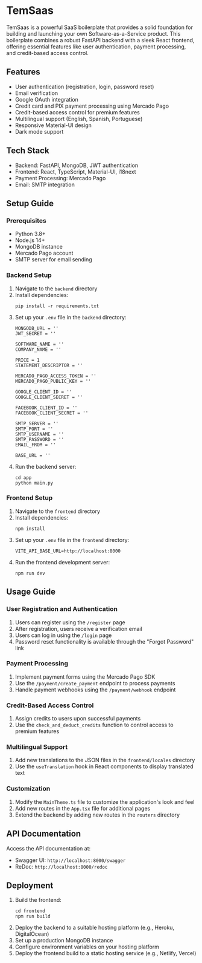 # TemSaas

TemSaas is a powerful SaaS boilerplate that provides a solid foundation for building and launching your own Software-as-a-Service product. This boilerplate combines a robust FastAPI backend with a sleek React frontend, offering essential features like user authentication, payment processing, and credit-based access control.

## Features

- User authentication (registration, login, password reset)
- Email verification
- Google OAuth integration
- Credit card and PIX payment processing using Mercado Pago
- Credit-based access control for premium features
- Multilingual support (English, Spanish, Portuguese)
- Responsive Material-UI design
- Dark mode support

## Tech Stack

- Backend: FastAPI, MongoDB, JWT authentication
- Frontend: React, TypeScript, Material-UI, i18next
- Payment Processing: Mercado Pago
- Email: SMTP integration

## Setup Guide

### Prerequisites

- Python 3.8+
- Node.js 14+
- MongoDB instance
- Mercado Pago account
- SMTP server for email sending

### Backend Setup

1. Navigate to the `backend` directory
2. Install dependencies:
   ```
   pip install -r requirements.txt
   ```
3. Set up your `.env` file in the `backend` directory:
   ```
   MONGODB_URL = ''
   JWT_SECRET = ''

   SOFTWARE_NAME = ''
   COMPANY_NAME = ''

   PRICE = 1
   STATEMENT_DESCRIPTOR = ''

   MERCADO_PAGO_ACCESS_TOKEN = ''
   MERCADO_PAGO_PUBLIC_KEY = ''

   GOOGLE_CLIENT_ID = ''
   GOOGLE_CLIENT_SECRET = ''

   FACEBOOK_CLIENT_ID = ''
   FACEBOOK_CLIENT_SECRET = ''

   SMTP_SERVER = ''
   SMTP_PORT = ''
   SMTP_USERNAME = ''
   SMTP_PASSWORD = ''
   EMAIL_FROM = ''

   BASE_URL = ''
   ```
4. Run the backend server:
   ```
   cd app
   python main.py
   ```

### Frontend Setup

1. Navigate to the `frontend` directory
2. Install dependencies:
   ```
   npm install
   ```
3. Set up your `.env` file in the `frontend` directory:
   ```
   VITE_API_BASE_URL=http://localhost:8000
   ```
4. Run the frontend development server:
   ```
   npm run dev
   ```

## Usage Guide

### User Registration and Authentication

1. Users can register using the `/register` page
2. After registration, users receive a verification email
3. Users can log in using the `/login` page
4. Password reset functionality is available through the "Forgot Password" link

### Payment Processing

1. Implement payment forms using the Mercado Pago SDK
2. Use the `/payment/create_payment` endpoint to process payments
3. Handle payment webhooks using the `/payment/webhook` endpoint

### Credit-Based Access Control

1. Assign credits to users upon successful payments
2. Use the `check_and_deduct_credits` function to control access to premium features

### Multilingual Support

1. Add new translations to the JSON files in the `frontend/locales` directory
2. Use the `useTranslation` hook in React components to display translated text

### Customization

1. Modify the `MainTheme.ts` file to customize the application's look and feel
2. Add new routes in the `App.tsx` file for additional pages
3. Extend the backend by adding new routes in the `routers` directory

## API Documentation

Access the API documentation at:
- Swagger UI: `http://localhost:8000/swagger`
- ReDoc: `http://localhost:8000/redoc`

## Deployment

1. Build the frontend:
   ```
   cd frontend
   npm run build
   ```
2. Deploy the backend to a suitable hosting platform (e.g., Heroku, DigitalOcean)
3. Set up a production MongoDB instance
4. Configure environment variables on your hosting platform
5. Deploy the frontend build to a static hosting service (e.g., Netlify, Vercel)